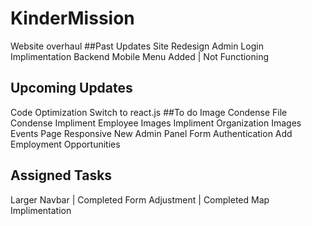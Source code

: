 # KinderMission
Website overhaul
##Past Updates
Site Redesign
Admin Login Implimentation
Backend 
Mobile Menu Added | Not Functioning

## Upcoming Updates
Code Optimization
Switch to react.js
##To do
Image Condense
File Condense
Impliment Employee Images
Impliment Organization Images
Events Page Responsive
New Admin Panel
Form Authentication
Add Employment Opportunities

## Assigned Tasks
Larger Navbar | Completed
Form Adjustment | Completed
Map Implimentation
